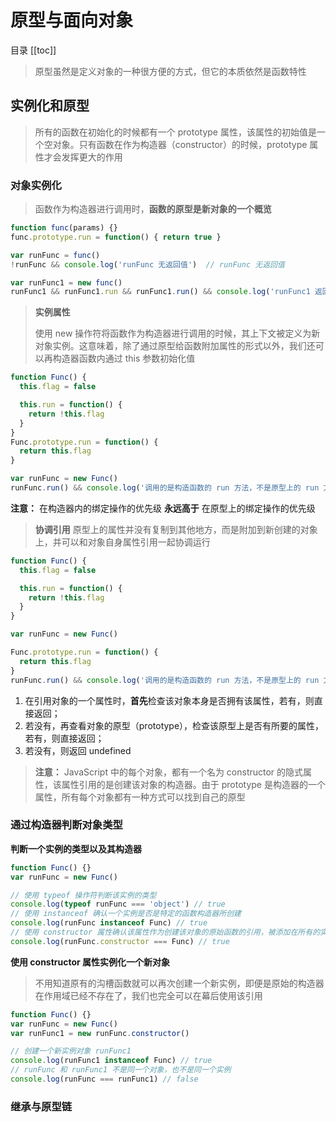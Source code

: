 
# 原型与面向对象

目录
[[toc]]

> 原型虽然是定义对象的一种很方便的方式，但它的本质依然是函数特性

## 实例化和原型

> 所有的函数在初始化的时候都有一个 prototype 属性，该属性的初始值是一个空对象。只有函数在作为构造器（constructor）的时候，prototype 属性才会发挥更大的作用

### 对象实例化

> 函数作为构造器进行调用时，**函数的原型是新对象的一个概览**

```js
function func(params) {}
func.prototype.run = function() { return true }

var runFunc = func()
!runFunc && console.log('runFunc 无返回值')  // runFunc 无返回值

var runFunc1 = new func()
runFunc1 && runFunc1.run && runFunc1.run() && console.log('runFunc1 返回值为 true')  // runFunc1 返回值为 true
```

> **实例属性**
>
> 使用 new 操作符将函数作为构造器进行调用的时候，其上下文被定义为新对象实例。这意味着，除了通过原型给函数附加属性的形式以外，我们还可以再构造器函数内通过 this 参数初始化值

```js
function Func() {
  this.flag = false

  this.run = function() {
    return !this.flag
  }
}
Func.prototype.run = function() {
  return this.flag
}

var runFunc = new Func()
runFunc.run() && console.log('调用的是构造函数的 run 方法，不是原型上的 run 方法')
```

**注意：** 在构造器内的绑定操作的优先级 **永远高于** 在原型上的绑定操作的优先级

> **协调引用** 原型上的属性并没有复制到其他地方，而是附加到新创建的对象上，并可以和对象自身属性引用一起协调运行

```js
function Func() {
  this.flag = false

  this.run = function() {
    return !this.flag
  }
}

var runFunc = new Func()

Func.prototype.run = function() {
  return this.flag
}
runFunc.run() && console.log('调用的是构造函数的 run 方法，不是原型上的 run 方法')
```

1. 在引用对象的一个属性时，**首先**检查该对象本身是否拥有该属性，若有，则直接返回；
2. 若没有，再查看对象的原型（prototype），检查该原型上是否有所要的属性，若有，则直接返回；
3. 若没有，则返回 undefined

> **注意：** JavaScript 中的每个对象，都有一个名为 constructor 的隐式属性，该属性引用的是创建该对象的构造器。由于 prototype 是构造器的一个属性，所有每个对象都有一种方式可以找到自己的原型

### 通过构造器判断对象类型

**判断一个实例的类型以及其构造器**

```js
function Func() {}
var runFunc = new Func()

// 使用 typeof 操作符判断该实例的类型
console.log(typeof runFunc === 'object') // true
// 使用 instanceof 确认一个实例是否是特定的函数构造器所创建
console.log(runFunc instanceof Func) // true
// 使用 constructor 属性确认该属性作为创建该对象的原始函数的引用，被添加在所有的实例上
console.log(runFunc.constructor === Func) // true
```

**使用 constructor 属性实例化一个新对象**

> 不用知道原有的沟槽函数就可以再次创建一个新实例，即便是原始的构造器在作用域已经不存在了，我们也完全可以在幕后使用该引用

```js
function Func() {}
var runFunc = new Func()
var runFunc1 = new runFunc.constructor()

// 创建一个新实例对象 runFunc1
console.log(runFunc1 instanceof Func) // true
// runFunc 和 runFunc1 不是同一个对象，也不是同一个实例
console.log(runFunc === runFunc1) // false
```

### 继承与原型链
